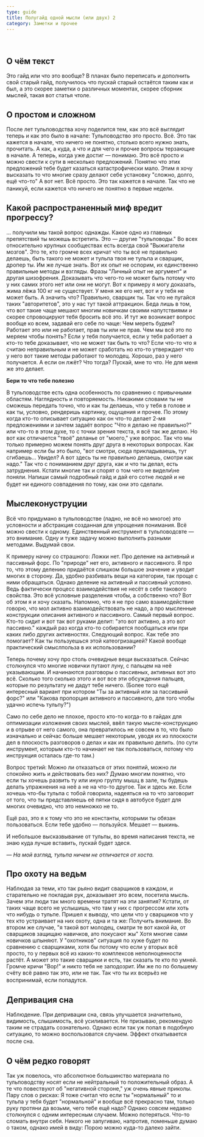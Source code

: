 ```yaml
---
type: guide
title: Полугайд одной мысли (или двух) 2
category: Заметки и прочее
---
```


ㅤ
ㅤ
ㅤ
## О чём текст
Это гайд или что это вообще? В планах было переписать и дополнить свой старый  гайд, получилось что пускай старый остаётся таким как и был, а это скорее заметки о различных моментах, скорее сборник мыслей, такая вот статья чтоле. 
⁣
⁣⁣⁣
⁣
## О простом и сложном
После лет тульповодства хочу поделится тем, как это всё выглядит теперь и как это было в начале: Тульповодство это просто. Всё.
Это так кажется в начале, что ничего не понятно, столько всего нужно знать, прочитать. А как, а куда, а что и для чего и прочие вопросы терзающие в начале. А теперь, когда уже достиг — понимаю. Это всё просто и можно свести к сути в несколько предложений. Понятно что этих предложений тебе будет казаться катастрофически мало. Этим я хочу высказать то что многие сразу делают себе установку "сложно, долго, ещё что-то" А вот нет. Всё просто. Это так кажется в начале. Так что не паникуй, если кажется что ничего не понятно в первые недели. 
ㅤ
ㅤ
ㅤ
## Какой распространенный миф вредит прогрессу?
... получили мы такой вопрос однажды. Какое одно из главных препятствий ты можешь встретить. Это — другие "тульповоды." Во всех относительно крупных сообществах есть всегда свой "Выжигатели мозгов". Это те, кто громче всех кричат что ты всё не правильно делаешь, быть такого не может и тульпа твоя не тульпа и сварщик, дропер ты. Им же лучше знать. Вот их опыт не оспорим, их единственно правильные методы и взгляды. Фразы "Личный опыт не аргумент" и другая шизофрения. Доказывать что чего-то не может быть потому что у них самих этого нет или они не могут. Вот к примеру я могу доказать, жима лёжа 100 кг не существует. У меня же его нет, вот и у тебя не может быть. А значить что? Правильно, сварщик ты. Так что не пугайся таких  "авторитетов", это у нас тут такой аттракцион. Беда лишь в том, что вот такие чаще мешают многим новичкам своими напутствиями и скорее спровоцируют тебя бросить всё это. И тут же возникает вопрос вообще ко  всем, задавай его себе по чаще: Чем мереть будем? Работает это или не работает, прав ты или не прав. Чем мы всё это по меряем чтобы понять? Если у тебя получается, если у тебя работает а кто-то тебе доказывает, что не может так быть то что? Если что-то что я считаю неправильным и не может сработать но кто-то утверждает что у него вот такие методы работают то молодец. Хорошо, раз у него получается. А если он лжёт? Что тогда? Пускай, мне то что. Не для меня же это делает. 

__Бери то что тебе полезно__

В тульповодстве есть одна особенность по сравнению с привычными областям. Наглядность и повторяемость. Никакими словами ты не сможешь передать точно, что и как ты делаешь, что у тебя в голове и как ты, условно, рендеришь картинку, ощущения и прочее. По этому когда кто-то описывает ситуацию как он что-то делает 2-мя предложениями и зачтем задаёт вопрос "Что я делаю не правильно?" или что-то в этом духе, то с точки зрения текста, я всё так же делаю. Но вот как отличается "твоё" деланье от "моего," уже вопрос. Так что мы только примерно можем понять друг друга в некоторых вопросах. Как например если бы это было, "вот смотри, сюда прикладываешь, тут сгибаешь... Увидел? А вот здесь ты не правильно делаешь, смотри как надо." Так что с пониманием друг друга, как и что ты делал, есть затруднения.  Кстати многие так и спорят о том чего не видели\не поняли. Напиши самый подробный гайд и дай его сотне людей и не будет ни единого совпадения по тому, как они это сделали.
ㅤ
## Мыслеконуструции
Всё что придумано в тульповодстве (ладно, не всё но многое) это условности и абстракция созданная для упрощения понимания. Всё можно свести к одному. Единственный инструмент в тульповодсвте — это внимание. Одну и туже задачу можно выполнить разными методами. Выдумай свои. 

К примеру начну со страшного: Ложки нет. Про деление на активный и пассивный форс. По "природе" нет его, активного и пассивного. Я про то, что этому делению придаётся слишком большое значение и уводит многих в сторону. Да, удобно разбивать вещи на категории, так проще с ними обращаться. Однако деление на активный и пассивный условно. Ведь фактически процесс взаимодействия не несёт в себе такового свойства. Это всё условные разделения чтобы, а собственно что? Вот об этом я и хочу сказать. Напомню, что я не про само взаимодействие говорю, что мол активно взаимодействовать не надо, а про мысленные конструкции описания активного и пассивного. Самый первый вопрос. Кто-то сидит и вот так вот руками делит: "это вот активно, а это вот пассивно." каждый раз когда кто-то собирается пообщаться или при каких либо других активностях. Следующий вопрос. Как тебе это помогает? Как ты пользуешься этой катеогризацией? Какой вообще практический смыслпольза в их использовании? 

Теперь почему хочу про столь очевидные вещи высказаться. Сейчас столкнулся что многие новички путают луну, с пальцем на неё указывающим. И начинаются разговоры о пассивных, активных вот это всё. Сколько того сколько этого и вот все эти обсуждения пальцев, которые по результату не дадут тебе ничего. (Более того ещё интересный вариант при котором "Ты за активный или за пассивынй форс?" или "Какова пропорция  активного и пассивного, для того чтобы удачно испечь тульпу?")

Само по себе дело не плохое, просто кто-то когда-то в гайдах для оптимизации изложения своих мыслей, ввёл такую мысле-конструкцию и в отрыве от него самого, она превратилось не совсем в то, что было изначально и сейчас больше мешает некоторым, уводя их из плоскости дел в плоскость разговоров о делах и как их правильно делить. (по сути инструмент, которым кто-то начинает не так пользоваться, потому что инструкция осталась где-то там.)

Вопрос третий: Можно ли отказаться от этих понятий, можно ли спокойно жить и действовать без них? Думаю многим понятно, что если ты хочешь развить ту или иную группу мышц в зале, ты будешь делать упражнения на неё а не на что-то другое. Так и здесь же. Если хочешь что-бы тульпа с тобой говорила, надеяться на то что заговорит от того, что ты представляешь её пятки сидя в автобусе будет для многих очевидно, что это немножко не то.

Ещё раз, это я к тому что это не константы, которыми ты обязан пользоваться. Если тебе удобно — пользуйся. Мешает — выкинь.

И небольшое высказвывание от тульпы, во время написания текста, не знаю куда лучше вставить, пускай будет здеся.

_— На мой взгляд, тульпа ничем не отличается от хоста._



## Про охоту на ведьм
Наблюдая за теми, кто так рьяно видит сварщиков в каждом, и старательно не покладая рук, доказывает это всем, посетила мысль. Зачем эти люди так много времени тратят на эти занятия? Кстати, от таких чаще всего не услышишь, что там у них с прогрессом или хоть что нибудь о тульпе. Пришел к выводу, что цели что у сварщиков что у тех кто устраивает на них охоту, одна и та же: Получить внимание. Во втором же случае, "я такой вот молодец, сматри те вот какой йа, от сварщиков защищаю навичков, ато покусают жы" Хотя многие сами новичков шпыняют. У "охотников" ситуация по хуже будет по сравнению с сварщиками, хотя бы потому что если у вторых всё просто, то у первых всё из каких-то комплексов неполноценности растёт. А может это такие сварщики и есть, так сказать те кто по умней. Громче кричи "Вор!" и никто тебя не заподозрит. Им же по по большему счёту всё равно так это, или не так. Так что ты их всерьёз не воспринимай, если попадутся.
ㅤ
## Депривация сна
Наблюдение. При депривации сна, связь улучшается значительно, видимость, слышимость, всё усиливается. Не призываю, рекомендую таким не страдать сознательно. Однако если так уж попал в подобную ситуацию, то можно воспользоватся случаем. Эффект откатывается после сна.
ㅤ
## О чём редко говорят
Так уж повелось, что абсолютное большинство материала по тульповодству носят если не нейтральный то положительный образ. А те что повествуют об "негативной стороне," уж очень явные приколы.
 Пару слов о рисках: Я тоже считал что если ты "нормальный" то и тульпа у тебя будет "нормальной" и вообще всё прекрасно там, только руку протяни да возьми, чего тебе ещё надо? Однако совсем недавно столкнулся с одним интересным случаем. Можно потеряться. Что-то сломать внутри себя. Никого не запугиваю, напротив, поменьше думаю о таком, однако имей в виду: Порою можно куда-то далеко зайти.
